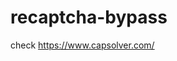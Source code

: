 # recaptcha-bypass
check https://www.capsolver.com/ 



















                                                                                                                                                      
